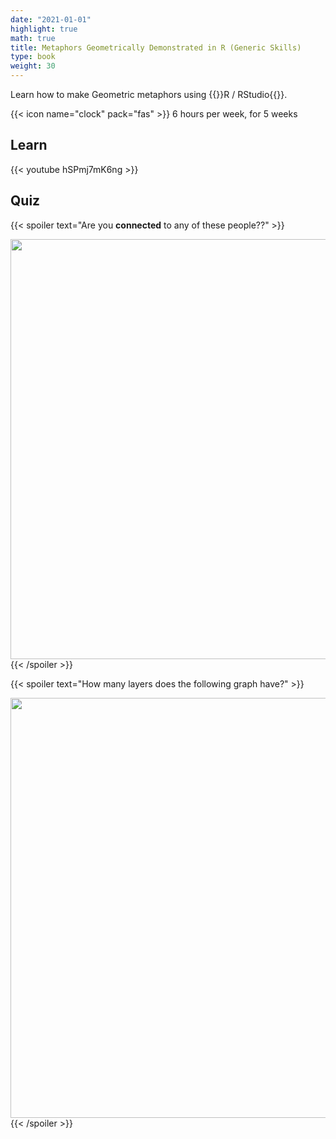 ```yaml
---
date: "2021-01-01"
highlight: true
math: true
title: Metaphors Geometrically Demonstrated in R (Generic Skills)
type: book
weight: 30
---
```


Learn how to make Geometric metaphors using {{<hl>}}R / RStudio{{</hl>}}.

<!--more-->

{{< icon name="clock" pack="fas" >}} 6 hours per week, for 5 weeks

## Learn

{{< youtube hSPmj7mK6ng >}}

## Quiz
{{< spoiler text="Are you **connected** to any of these people??" >}}


<img src="/courses/howthingswork/gsk_files/figure-html/unnamed-chunk-1-1.png" width="672" />
{{< /spoiler >}}

{{< spoiler text="How many layers does the following graph have?" >}}

<img src="/courses/howthingswork/gsk_files/figure-html/unnamed-chunk-2-1.png" width="672" />
{{< /spoiler >}}
